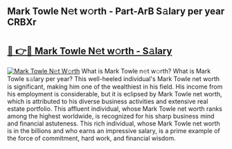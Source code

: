## Mark Towle N𝚎t w𝚘rth - Part-ArB S𝚊lary per year CRBXr

# <h2><a href="http://gc05koy.nevu.top/?p=Mark+Towle">🔗 👉🔴 Mark Towle N𝚎t w𝚘rth - S𝚊lary</a></h2>

[![Mark Towle N𝚎t W𝚘rth](https://i.imgur.com/Oavwk0R.jpeg)](http://gc05koy.nevu.top/?p=Mark+Towle)
What is Mark Towle n𝚎t w𝚘rth? What is Mark Towle s𝚊lary per year?
This well-heeled individual's Mark Towle net worth is significant, making him one of the wealthiest in his field. His income from his employment is considerable, but it is eclipsed by Mark Towle net worth, which is attributed to his diverse business activities and extensive real estate portfolio. This affluent individual, whose Mark Towle net worth ranks among the highest worldwide, is recognized for his sharp business mind and financial astuteness. This rich individual, whose Mark Towle net worth is in the billions and who earns an impressive salary, is a prime example of the force of commitment, hard work, and financial wisdom.
